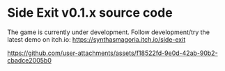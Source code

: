 # Side Exit v0.1.x source code
The game is currently under development. Follow development/try the latest demo on itch.io:
https://synthasmagoria.itch.io/side-exit

https://github.com/user-attachments/assets/f18522fd-9e0d-42ab-90b2-cbadce2005b0

